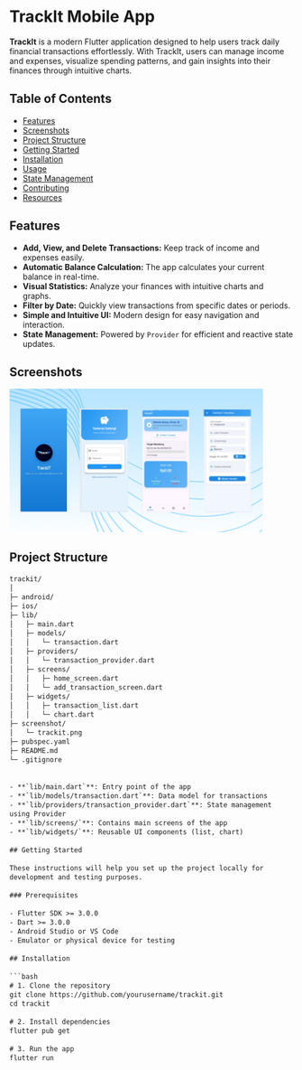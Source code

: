 # TrackIt Mobile App

**TrackIt** is a modern Flutter application designed to help users track daily financial transactions effortlessly. With TrackIt, users can manage income and expenses, visualize spending patterns, and gain insights into their finances through intuitive charts.

## Table of Contents

- [Features](#features)  
- [Screenshots](#screenshots)  
- [Project Structure](#project-structure)  
- [Getting Started](#getting-started)  
- [Installation](#installation)  
- [Usage](#usage)  
- [State Management](#state-management)  
- [Contributing](#contributing)  
- [Resources](#resources)  

## Features

- **Add, View, and Delete Transactions:** Keep track of income and expenses easily.  
- **Automatic Balance Calculation:** The app calculates your current balance in real-time.  
- **Visual Statistics:** Analyze your finances with intuitive charts and graphs.  
- **Filter by Date:** Quickly view transactions from specific dates or periods.  
- **Simple and Intuitive UI:** Modern design for easy navigation and interaction.  
- **State Management:** Powered by `Provider` for efficient and reactive state updates.  

## Screenshots

<img src="screenshot/trackit.png" alt="TrackIt UI" width="450"/>

## Project Structure

```text
trackit/
│
├─ android/
├─ ios/
├─ lib/
│   ├─ main.dart
│   ├─ models/
│   │   └─ transaction.dart
│   ├─ providers/
│   │   └─ transaction_provider.dart
│   ├─ screens/
│   │   ├─ home_screen.dart
│   │   └─ add_transaction_screen.dart
│   ├─ widgets/
│   │   ├─ transaction_list.dart
│   │   └─ chart.dart
├─ screenshot/
│   └─ trackit.png
├─ pubspec.yaml
├─ README.md
└─ .gitignore


- **`lib/main.dart`**: Entry point of the app  
- **`lib/models/transaction.dart`**: Data model for transactions  
- **`lib/providers/transaction_provider.dart`**: State management using Provider  
- **`lib/screens/`**: Contains main screens of the app  
- **`lib/widgets/`**: Reusable UI components (list, chart)  

## Getting Started

These instructions will help you set up the project locally for development and testing purposes.

### Prerequisites

- Flutter SDK >= 3.0.0  
- Dart >= 3.0.0  
- Android Studio or VS Code  
- Emulator or physical device for testing  

## Installation

```bash
# 1. Clone the repository
git clone https://github.com/yourusername/trackit.git
cd trackit

# 2. Install dependencies
flutter pub get

# 3. Run the app
flutter run
